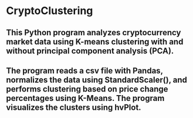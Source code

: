 # CryptoClustering

## This Python program analyzes cryptocurrency market data using K-means clustering with and without principal component analysis (PCA).

## The program reads a csv file with Pandas, normalizes the data using StandardScaler(), and performs clustering based on price change percentages using K-Means. The program visualizes the clusters using hvPlot.

